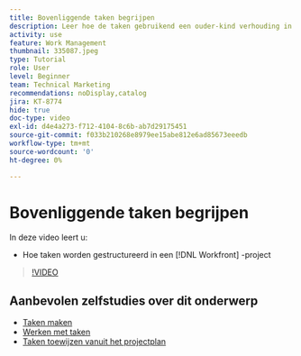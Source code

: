```yaml
---
title: Bovenliggende taken begrijpen
description: Leer hoe de taken gebruikend een ouder-kind verhouding in een project van Workfront gestructureerd zijn.
activity: use
feature: Work Management
thumbnail: 335087.jpeg
type: Tutorial
role: User
level: Beginner
team: Technical Marketing
recommendations: noDisplay,catalog
jira: KT-8774
hide: true
doc-type: video
exl-id: d4e4a273-f712-4104-8c6b-ab7d29175451
source-git-commit: f033b210268e8979ee15abe812e6ad85673eeedb
workflow-type: tm+mt
source-wordcount: '0'
ht-degree: 0%

---
```


# Bovenliggende taken begrijpen

In deze video leert u:

* Hoe taken worden gestructureerd in een [!DNL Workfront] -project

>[!VIDEO](https://video.tv.adobe.com/v/335087/?quality=12&learn=on)

## Aanbevolen zelfstudies over dit onderwerp

* [Taken maken](/help/manage-work/tasks/how-to-create-tasks.md)
* [Werken met taken](/help/manage-work/tasks/work-with-tasks.md)
* [Taken toewijzen vanuit het projectplan](/help/manage-work/tasks/assign-tasks-from-the-project-plan.md)
